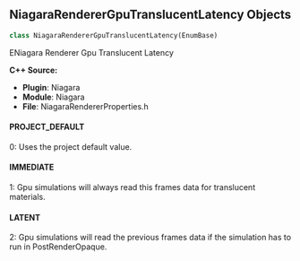 ## NiagaraRendererGpuTranslucentLatency Objects

```python
class NiagaraRendererGpuTranslucentLatency(EnumBase)
```

ENiagara Renderer Gpu Translucent Latency

**C++ Source:**

- **Plugin**: Niagara
- **Module**: Niagara
- **File**: NiagaraRendererProperties.h

<a id="unreal.NiagaraRendererGpuTranslucentLatency.PROJECT_DEFAULT"></a>

#### PROJECT_DEFAULT

0: Uses the project default value.

<a id="unreal.NiagaraRendererGpuTranslucentLatency.IMMEDIATE"></a>

#### IMMEDIATE

1: Gpu simulations will always read this frames data for translucent materials.

<a id="unreal.NiagaraRendererGpuTranslucentLatency.LATENT"></a>

#### LATENT

2: Gpu simulations will read the previous frames data if the simulation has to run in PostRenderOpaque.

<a id="unreal.NiagaraRendererPixelCoverageMode"></a>